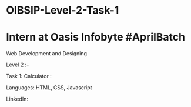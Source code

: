 # OIBSIP-Level-2-Task-1

# Intern at Oasis Infobyte #AprilBatch

Web Development and Designing

Level 2 :- 

Task 1: Calculator : 

Languages: HTML, CSS, Javascript

LinkedIn: 
